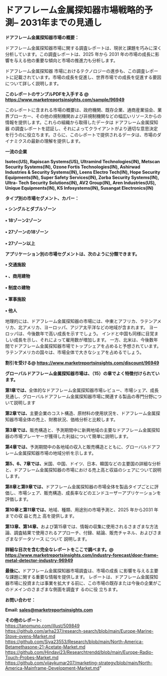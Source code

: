 # ドアフレーム金属探知器市場戦略的予測– 2031年までの見通し

<strong><b>ドアフレーム金属探知器市場の概要：</b></strong>

ドアフレーム金属探知器市場に関する調査レポートは、現状と課題を巧みに深く分析しています。この調査レポートは、2025 年から 2031 年の市場の成長に影響を与える他の重要な傾向と市場の推進力も分析します。

ドアフレーム金属探知器 市場におけるテクノロジーの進歩も、この調査レポートに記載されています。市場の成長を促進し、世界市場での成長を促進する要因について詳しく説明します。

<strong>このレポートのサンプルPDFを入手する @ <a href=https://www.marketreportsinsights.com/sample/96949>https://www.marketreportsinsights.com/sample/96949</a></strong>

このレポートに含まれる市場の概要は、政府機関、既存企業、通商産業協会、業界ブローカー、その他の規制機関および非規制機関などの幅広いリソースからの情報を提供します。これらの組織から取得したデータは ドアフレーム金属探知器 の調査レポートを認証し、それによってクライアントがより適切な意思決定を行うのに役立ちます。さらに、このレポートで提供されるデータは、市場のダイナミクスの最新の理解を提供します。

<strong>一流の企業</strong>

<strong><b>Isotec(US), Rapiscan Systems(US), Ultramind Technologies(IN), Metscan Security Systems(IN), Ozone Fortis Technologies(IN), Ashirwad Industries & Security Systems(IN), Leens Electro Tech(IN), Hope Security Equipments(IN), Super Safety Services(IN), Zorba Security Systems(IN), Ultra- Tech Security Solutions(IN), AV2 Group(IN), Aren Industries(US), Unique Equipments(IN), KS Infosystems(IN), Susangat Electronics(IN)</b></strong>

<strong><b>タイプ別の市場セグメント、カバー：</b></strong>

<strong>• シングルとダブルゾーン<br><br>• 18ゾーン2ゾーン<br><br>• 27ゾーンの18ゾーン<br><br>• 27ゾーン以上</strong>

<strong><b>アプリケーション別の市場セグメントは、次のように分類できます。</b></strong>

<strong>• 交通施設<br><br>• 、商用建物<br><br>• 制度の建物<br><br>• 軍事施設<br><br>• 他人</strong>

 地理的には、ドアフレーム金属探知器の市場には、中東とアフリカ、ラテンアメリカ、北アメリカ、ヨーロッパ、アジア太平洋などの地域が含まれます。 ヨーロッパは、今後数年で高い成長を示すでしょう。 インドと中国も同様に目覚ましい成長を示し、それによって雇用数が増加します。 一方、北米は、今後数年間でドアフレーム金属探知器市場でトップシェアを占めると予想されています。 ラテンアメリカの国々は、市場全体で大きなシェアを占めるでしょう。

<strong>割引を受ける@ <a href=https://www.marketreportsinsights.com/discount/96949>https://www.marketreportsinsights.com/discount/96949</a></strong>

<strong><b>グローバルドアフレーム金属探知器市場は、（15）の章でよく特徴付けられています。</b></strong>

<strong><b>第</b></strong><strong><b>1章では、</b></strong>全体的なドアフレーム金属探知器市場レビュー、市場シェア、成長見通し、グローバルドアフレーム金属探知器市場に関連する製品の専門分野について説明します

<strong><b>第2章では、</b></strong>主要企業のコスト構造、原材料の使用状況を、ドアフレーム金属探知器市場全体の売上、財務状況、価格分析と比較します。

<strong><b>第3章では、</b></strong>販売構造と、予測期間中に新興地域の主要なドアフレーム金属探知器の市場プレーヤーが獲得した利益について簡単に説明します。

<strong><b>第4章では、</b></strong>予測期間中の各地域の収入と販売構造とともに、グローバルドアフレーム金属探知器市場の地域分析を示します。

<strong><b>第5、6、7章では、</b></strong>米国、中国、ドイツ、日本、韓国などの主要国の詳細な分析と、ドアフレーム金属探知器の市場における売上高と収益のシェアについて説明します。

<strong><b>第8章と第9章では、</b></strong>ドアフレーム金属探知器の市場全体を製品タイプごとに評価し、市場シェア、販売構造、成長率などのエンドユーザーアプリケーションを評価します。

<strong><b>第10章と第11章では、</b></strong>地域、種類、用途別の市場予測と、2025 年から2031 年までの収 益と売上 高を提供します。

<strong><b>第13章、第14章、</b></strong>および第15章では、情報の収集に使用されるさまざまな方法論、調査結果で使用されるアプローチ、付録、結論、販売チャネル、およびさまざまなデータソース について 説明します。

<strong>詳細な目次を含む完全なレポートをここで調べます。@ <a href=https://www.marketreportsinsights.com/industry-forecast/door-frame-metal-detector-industry-96949>https://www.marketreportsinsights.com/industry-forecast/door-frame-metal-detector-industry-96949</a></strong>

<strong><b>最後に、</b></strong>ドアフレーム金属探知器市場調査は、市場の成長 に影響を</a>与える主要な課題に関する重要な情報を提供します。 レポートは、ドアフレーム金属探知器市場に投資または事業を拡大する前に、この市場の既存または今後の企業がこのドメインのさまざまな側面を調査す るのに役 立ちます。

<strong><b>お問い合わせ：</b></strong>

<strong>Email: </strong><a href=mailto:sales@marketreportsinsights.com><strong>sales@marketreportsinsights.com</strong></a>

<strong>その他のレポート:</strong>
<br>
<a href=https://tanomuno.com/illust/509849>https://tanomuno.com/illust/509849</a>
<br>
<a href=https://github.com/arha237/research-search/blob/main/Europe-Marine-Stove-ovens-Market.md>https://github.com/arha237/research-search/blob/main/Europe-Marine-Stove-ovens-Market.md</a>
<br>
<a href=https://github.com/Siya23553/Research/blob/main/North-America-Betamethasone-21-Acetate-Market.md>https://github.com/Siya23553/Research/blob/main/North-America-Betamethasone-21-Acetate-Market.md</a>
<br>
<a href=https://github.com/Hindavi23/Researchtrendd/blob/main/Europe-Radio-Touch-Probes-Market.md>https://github.com/Hindavi23/Researchtrendd/blob/main/Europe-Radio-Touch-Probes-Market.md</a>
<br>
<a href=https://github.com/vijaykumar207/marketing-strategy/blob/main/North-America-Mainframe-Development-Market.md>https://github.com/vijaykumar207/marketing-strategy/blob/main/North-America-Mainframe-Development-Market.md</a>"
